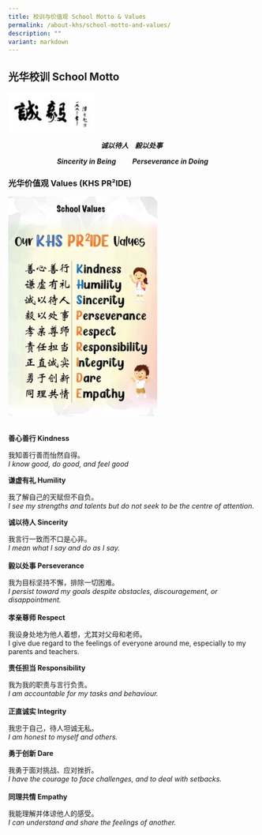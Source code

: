 ```yaml
---
title: 校训与价值观 School Motto & Values
permalink: /about-khs/school-motto-and-values/
description: ""
variant: markdown
---
```

<h2><strong>光华校训 School Motto</strong></h2>
<div class="isomer-image-wrapper">
<img style="width:35%" height="auto" width="100%" src="/images/smv1.png">
</div>
<p style="text-align: center;"><strong><em>诚以待人&nbsp;&nbsp; &nbsp;毅以处事</em></strong>&nbsp;</p>
<p style="text-align: center;"><strong><em>Sincerity in Being‎ ‎ ‎ ‎ ‎ ‎ ‎ ‎ ‎ ‎  Perseverance in Doing</em></strong>
</p>
<p></p>
<h3><strong>光华价值观 Values (KHS PR²IDE)</strong></h3>
<div class="isomer-image-wrapper">
<img style="width:60%" height="auto" width="100%" src="/images/smv2.png">
</div>
<p><strong><br>善心善行 Kindness</strong>
</p>
<p>我知善行善而怡然自得。
<br><em>I know good, do good, and feel good</em> 
<br>
</p>
<p><strong>谦虚有礼 Humility</strong>
</p>
<p>我了解自己的天赋但不自负。
<br><em>I see my strengths and talents but do not seek to be the centre of attention.</em>
</p>
<p><strong>诚以待人 Sincerity</strong>
</p>
<p>我言行一致而不口是心非。
<br><em>I mean what I say and do as I say.</em> 
<br>
<br><strong>毅以处事 Perseverance</strong>
</p>
<p>我为目标坚持不懈，排除一切困难。
<br><em>I persist toward my goals despite obstacles, discouragement, or disappointment.</em> 
<br>
<br><strong>孝亲尊师 Respect</strong>
</p>
<p>我设身处地为他人着想，尤其对父母和老师。
<br>I give due regard to the feelings of everyone around me, especially to
my parents and teachers.
<br>
</p>
<p><strong>责任担当 Responsibility</strong>
</p>
<p>我为我的职责与言行负责。
<br><em>I am accountable for my tasks and behaviour.</em> 
<br>
<br><strong>正直诚实 Integrity</strong>
</p>
<p>我忠于自己，待人坦诚无私。
<br><em>I am honest to myself and others.</em> 
<br>
</p>
<p><strong>勇于创新 Dare</strong>
</p>
<p>我勇于面对挑战、应对挫折。
<br><em>I have the courage to face challenges, and to deal with setbacks.</em> 
<br>
<br><strong>同理共情 Empathy</strong>
</p>
<p>我能理解并体谅他人的感受。
<br><em>I can understand and share the feelings of another.</em> 
<br>
</p>